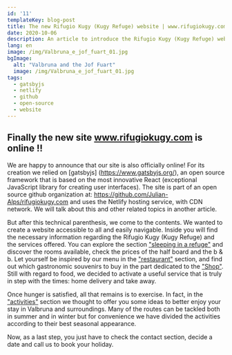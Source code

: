 ```yaml
---
id: '11'
templateKey: blog-post
title: The new Rifugio Kugy (Kugy Refuge) website | www.rifugiokugy.com
date: 2020-10-06
description: An article to introduce the Rifugio Kugy (Kugy Refuge) website, the open source philosophy and our projects.
lang: en
image: /img/Valbruna_e_jof_fuart_01.jpg
bgImage:
  alt: "Valbruna and the Jof Fuart"
  image: /img/Valbruna_e_jof_fuart_01.jpg
tags:
  - gatsbyjs
  - netlify
  - github
  - open-source
  - website
---
```


## Finally the new site www.rifugiokugy.com is online !!

We are happy to announce that our site is also officially online! For its creation we relied on [gatsbyjs] (https://www.gatsbyjs.org/), an open source framework that is based on the most innovative React (exceptional JavaScript library for creating user interfaces). The site is part of an open source github organization at: https://github.com/Julian-Alps/rifugiokugy.com and uses the Netlify hosting service, with CDN network. We will talk about this and other related topics in another article.

But after this technical parenthesis, we come to the contents. We wanted to create a website accessible to all and easily navigable. Inside you will find the necessary information regarding the Rifugio Kugy (Kugy Refuge) and the services offered. You can explore the section ["sleeping in a refuge"](https://www.rifugiokugy.com/en/rooms) and discover the rooms available, check the prices of the half board and the b & b. Let yourself be inspired by our menu in the ["restaurant"](https://www.rifugiokugy.com/en/restaurant) section, and find out which gastronomic souvenirs to buy in the part dedicated to the ["Shop"](https://www.rifugiokugy.com/en/shop). Still with regard to food, we decided to activate a useful service that is truly in step with the times: home delivery and take away.

Once hunger is satisfied, all that remains is to exercise. In fact, in the ["activities"](https://www.rifugiokugy.com/en/activities) section we thought to offer you some ideas to better enjoy your stay in Valbruna and surroundings. Many of the routes can be tackled both in summer and in winter but for convenience we have divided the activities according to their best seasonal appearance.

Now, as a last step, you just have to check the contact section, decide a date and call us to book your holiday.
